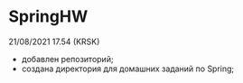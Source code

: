 # SpringHW
21/08/2021 17.54 (KRSK)
- добавлен репозиторий;
- создана директория для домашних заданий по Spring;
